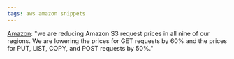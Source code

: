 ```yaml
---
tags: aws amazon snippets
---
```


[Amazon](/wiki/Amazon): "we are reducing Amazon S3 request prices in all nine of our regions. We are lowering the prices for GET requests by 60% and the prices for PUT, LIST, COPY, and POST requests by 50%."
